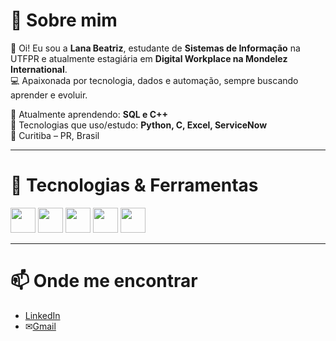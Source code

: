 # 💫 Sobre mim  
👋 Oi! Eu sou a **Lana Beatriz**, estudante de **Sistemas de Informação** na UTFPR e atualmente estagiária em **Digital Workplace na Mondelez International**.  
💻 Apaixonada por tecnologia, dados e automação, sempre buscando aprender e evoluir.  

🌱 Atualmente aprendendo: **SQL e C++**  
🔧 Tecnologias que uso/estudo: **Python, C, Excel, ServiceNow**  
📍 Curitiba – PR, Brasil  

---

# 🚀 Tecnologias & Ferramentas  
<div align="left">  
  <img src="https://cdn.jsdelivr.net/gh/devicons/devicon/icons/python/python-original.svg" width="40" height="40"/>  
  <img src="https://cdn.jsdelivr.net/gh/devicons/devicon/icons/c/c-original.svg" width="40" height="40"/>  
  <img src="https://cdn.jsdelivr.net/gh/devicons/devicon/icons/cplusplus/cplusplus-original.svg" width="40" height="40"/>  
  <img src="https://cdn.jsdelivr.net/gh/devicons/devicon/icons/mysql/mysql-original.svg" width="40" height="40"/>  
  <img src="https://cdn.jsdelivr.net/gh/devicons/devicon/icons/linux/linux-original.svg" width="40" height="40"/>  
</div>  

---

# 📫 Onde me encontrar  
- [LinkedIn](https://www.linkedin.com/in/lana-b-lobo/)  
- ✉[Gmail](lanabeatriz@alunos.utfpr.edu.br) 
